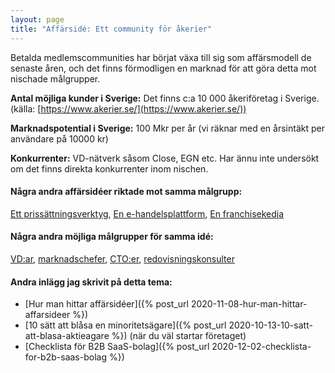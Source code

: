 ```yaml
---
layout: page
title: "Affärsidé: Ett community för åkerier"
---
```

Betalda medlemscommunities har börjat växa till sig som affärsmodell de senaste åren, och det finns förmodligen en marknad för att göra detta mot nischade målgrupper.

**Antal möjliga kunder i Sverige:** Det finns c:a 10 000 åkeriföretag i Sverige.(källa: [https://www.akerier.se/](https://www.akerier.se/))

**Marknadspotential i Sverige:** 100 Mkr per år (vi räknar med en årsintäkt per användare på 10000 kr)

**Konkurrenter:** VD-nätverk såsom Close, EGN etc. Har ännu inte undersökt om det finns direkta konkurrenter inom nischen.

#### Några andra affärsidéer riktade mot samma målgrupp:
[Ett prissättningsverktyg](/affarsideer/ett-prissattningsverktyg-for-akerier/), [En e-handelsplattform](/affarsideer/en-e-handelsplattform-for-akerier/), [En franchisekedja](/affarsideer/en-franchisekedja-av-akerier/)


#### Några andra möjliga målgrupper för samma idé:
[VD:ar](/affarsideer/ett-community-for-vd-ar/), [marknadschefer](/affarsideer/ett-community-for-marknadschefer/), [CTO:er](/affarsideer/ett-community-for-cto-er/), [redovisningskonsulter](/affarsideer/ett-community-for-redovisningskonsulter/)

#### Andra inlägg jag skrivit på detta tema:
- [Hur man hittar affärsidéer]({% post_url 2020-11-08-hur-man-hittar-affarsideer %})
- [10 sätt att blåsa en minoritetsägare]({% post_url 2020-10-13-10-satt-att-blasa-aktieagare %}) (när du väl startar företaget)
- [Checklista för B2B SaaS-bolag]({% post_url 2020-12-02-checklista-for-b2b-saas-bolag %})

